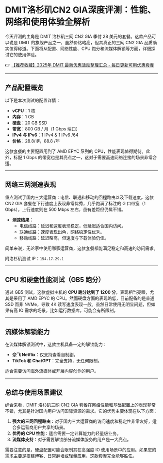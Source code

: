 # DMIT洛杉矶CN2 GIA深度评测：性能、网络和使用体验全解析

今天评测的主角是 DMIT 洛杉矶三网 CN2 GIA 季付 28 美元的套餐。这款产品可以说是 DMIT 的旗舰产品之一，虽然价格略高，但其真正的三网 CN2 GIA 品质确实值得称道。下面将从配置、网络性能、CPU 跑分和流媒体解锁等方面，详细探讨它的使用体验。

👉 [【推荐收藏】2025年 DMIT 最新优惠活动整理汇总 - 每日更新可用优惠套餐](https://bit.ly/dmit_coupon)

---

## 产品配置概览

以下是本次测试的配置详情：

- **vCPU**：1 核
- **内存**：1 GB
- **硬盘**：20 GB SSD
- **带宽**：800 GB / 月（1 Gbps 端口）
- **IPv4 与 IPv6**：1 IPv4 & 1 IPv6 /64
- **价格**：$28.8 /季，$88.8 /年

这款套餐的主要配置用到了 AMD EPYC 系列的 CPU，性能表现值得期待。此外，标配 1 Gbps 的带宽也是其亮点之一，这对于需要高速网络连接的场景非常合适。

---

## 网络三网测速表现

重点测试了国内三大运营商：电信、联通和移动的回程路由以及下载速度。这款 CN2 GIA 套餐在下行速度上表现非常优秀，几乎跑满了标注的 G 口带宽（1 Gbps），上行速度则在 500 Mbps 左右，虽有差距但仍属不错。

- **测速结果**：
  - 电信线路：延迟和速度表现稳定，低延迟适合国内访问。
  - 联通线路：速度表现出色，网络稳定性优秀。
  - 移动线路：延迟略高，但速度与下载体验仍佳。

简单来说，无论家中使用哪家运营商，这款套餐都能满足稳定和高速的访问需求。

附洛杉矶测试 IP：`154.17.29.1`

---

## CPU 和硬盘性能测试（GB5 跑分）

通过 GB5 测试，这款虚拟主机的 **CPU 跑分达到了 1200 分**，表现相当亮眼，尤其是采用了 AMD EPYC 的 CPU。然而硬盘方面的表现略低，目前配备的是普通 SSD 而非 NVMe，导致 4K 读写速度表现一般。虽然日常使用无明显问题，但如果有高 IO 需求的场景，比如运行数据库，可能会有所限制。

---

## 流媒体解锁能力

在流媒体解锁测试中，这款主机具备一定的解锁能力：

- **奈飞 Netflix**：仅支持查看自制剧。
- **TikTok 和 ChatGPT**：完全支持，无任何限制。

适合需要访问海外流媒体或开展内容创作的用户。

---

## 总结与使用场景建议

综合来看，DMIT 洛杉矶三网 CN2 GIA 套餐在网络性能和基础配置上的表现非常不错，尤其是针对国内用户访问国际资源的需求。它的优势主要体现在以下方面：

1. **强大的三网回程路由**：对于国内三大运营商的访问速度和稳定性非常友好，适合多运营商用户共享的场景。
2. **优秀的 CPU 性能**：适合需要一定计算能力的轻量级业务。
3. **流媒体支持**：对于需要解锁部分流媒体服务的用户是一大亮点。

需要注意的是，硬盘配置可能会限制其在高强度 IO 使用场景中的应用。如果您的需求主要是搭建博客、日常翻墙或轻量应用，这款套餐完全能够胜任。
